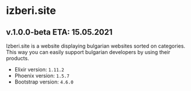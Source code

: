 # izberi.site

## v.1.0.0-beta ETA: 15.05.2021

Izberi.site is a website displaying bulgarian websites sorted on categories. This way you can easily support bulgarian developers by using their products.






  * Elixir version: `1.11.2`
  * Phoenix version: `1.5.7`
  * Bootstrap version: `4.6.0`
